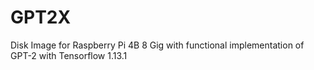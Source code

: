 # GPT2X
Disk Image for Raspberry Pi 4B 8 Gig with functional implementation of GPT-2 with Tensorflow 1.13.1

